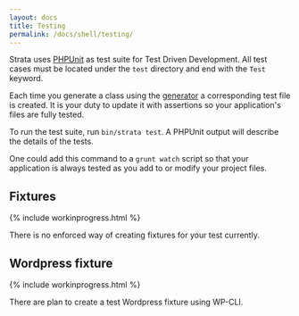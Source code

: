 ```yaml
---
layout: docs
title: Testing
permalink: /docs/shell/testing/
---
```


Strata uses [PHPUnit](https://phpunit.de/) as test suite for Test Driven Development. All test cases must be located under the `test` directory and end with the `Test` keyword.

Each time you generate a class using the [generator](/docs/generator/) a corresponding test file is created. It is your duty to update it with assertions so your application's files are fully tested.

To run the test suite, run `bin/strata test`. A PHPUnit output will describe the details of the tests.

One could add this command to a `grunt watch` script so that your application is always tested as you add to or modify your project files.

## Fixtures

{% include workinprogress.html %}

There is no enforced way of creating fixtures for your test currently.

## Wordpress fixture

{% include workinprogress.html %}

There are plan to create a test Wordpress fixture using WP-CLI.
